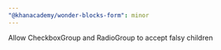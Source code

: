 ```yaml
---
"@khanacademy/wonder-blocks-form": minor
---
```


Allow CheckboxGroup and RadioGroup to accept falsy children
